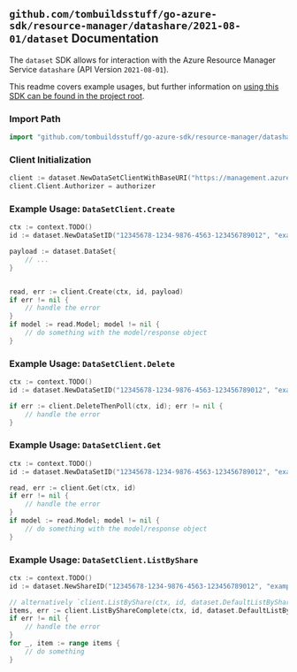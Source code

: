 
## `github.com/tombuildsstuff/go-azure-sdk/resource-manager/datashare/2021-08-01/dataset` Documentation

The `dataset` SDK allows for interaction with the Azure Resource Manager Service `datashare` (API Version `2021-08-01`).

This readme covers example usages, but further information on [using this SDK can be found in the project root](https://github.com/tombuildsstuff/go-azure-sdk/tree/main/docs).

### Import Path

```go
import "github.com/tombuildsstuff/go-azure-sdk/resource-manager/datashare/2021-08-01/dataset"
```


### Client Initialization

```go
client := dataset.NewDataSetClientWithBaseURI("https://management.azure.com")
client.Client.Authorizer = authorizer
```


### Example Usage: `DataSetClient.Create`

```go
ctx := context.TODO()
id := dataset.NewDataSetID("12345678-1234-9876-4563-123456789012", "example-resource-group", "accountValue", "shareValue", "dataSetValue")

payload := dataset.DataSet{
	// ...
}


read, err := client.Create(ctx, id, payload)
if err != nil {
	// handle the error
}
if model := read.Model; model != nil {
	// do something with the model/response object
}
```


### Example Usage: `DataSetClient.Delete`

```go
ctx := context.TODO()
id := dataset.NewDataSetID("12345678-1234-9876-4563-123456789012", "example-resource-group", "accountValue", "shareValue", "dataSetValue")

if err := client.DeleteThenPoll(ctx, id); err != nil {
	// handle the error
}
```


### Example Usage: `DataSetClient.Get`

```go
ctx := context.TODO()
id := dataset.NewDataSetID("12345678-1234-9876-4563-123456789012", "example-resource-group", "accountValue", "shareValue", "dataSetValue")

read, err := client.Get(ctx, id)
if err != nil {
	// handle the error
}
if model := read.Model; model != nil {
	// do something with the model/response object
}
```


### Example Usage: `DataSetClient.ListByShare`

```go
ctx := context.TODO()
id := dataset.NewShareID("12345678-1234-9876-4563-123456789012", "example-resource-group", "accountValue", "shareValue")

// alternatively `client.ListByShare(ctx, id, dataset.DefaultListByShareOperationOptions())` can be used to do batched pagination
items, err := client.ListByShareComplete(ctx, id, dataset.DefaultListByShareOperationOptions())
if err != nil {
	// handle the error
}
for _, item := range items {
	// do something
}
```

